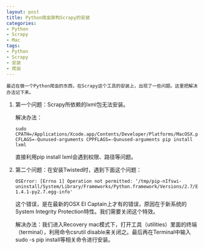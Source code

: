 ```yaml
---
layout: post
title: Python爬虫架构Scrapy的安装
categories:
- Python
- Scrapy
- Mac
tags:
- Python
- Scrapy
- 安装
- 爬虫
---
```


	

	最近在做一个Python爬虫的东西，在Scrapy这个工具的安装上，出现了一些问题。这里把解决办法记下来。

1. 第一个问题：Scrapy所依赖的lxml包无法安装。
   
   解决办法：
   
   ``` 
   sudo CPATH=/Applications/Xcode.app/Contents/Developer/Platforms/MacOSX.platform/Developer/SDKs/MacOSX10.9.sdk/usr/include/libxml2 CFLAGS=-Qunused-arguments CPPFLAGS=-Qunused-arguments pip install lxml
   ```
   
   直接利用pip install lxml会遇到权限、路径等问题。
   
2. 第二个问题：在安装Twisted时，遇到下面这个问题：
   
   ``` 
   OSError: [Errno 1] Operation not permitted: ‘/tmp/pip-nIfswi-uninstall/System/Library/Frameworks/Python.framework/Versions/2.7/Extras/lib/python/six-1.4.1-py2.7.egg-info'
   ```

	这个错误，是在最新的OSX EI Captain上才有的错误，原因在于新系统的System Integrity Protection特性。我们需要关闭这个特效。

	解决办法：我们进入Recovery mac模式下，打开工具（utilities）里面的终端（terminal），利用命令csrutil disable来关闭之。最后再在Terminal中输入sudo -s pip install等相关命令进行安装。